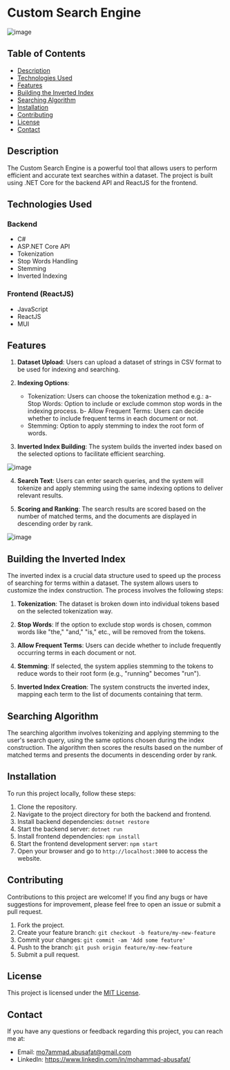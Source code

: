 # Custom Search Engine

![image](https://github.com/Mo7ammadAbuSafat/SearchEngine-FullStack/assets/103439731/6c7c470a-90f4-4e56-83cb-e7ad755e6e38)


## Table of Contents

- [Description](#description)
- [Technologies Used](#technologies-used)
- [Features](#features)
- [Building the Inverted Index](#building-the-inverted-index)
- [Searching Algorithm](#searching-algorithm)
- [Installation](#installation)
- [Contributing](#contributing)
- [License](#license)
- [Contact](#contact)

## Description

The Custom Search Engine is a powerful tool that allows users to perform efficient and accurate text searches within a dataset. The project is built using .NET Core for the backend API and ReactJS for the frontend.


## Technologies Used

### Backend

- C#
- ASP.NET Core API
- Tokenization
- Stop Words Handling
- Stemming
- Inverted Indexing

### Frontend (ReactJS)

- JavaScript
- ReactJS
- MUI

## Features

1. **Dataset Upload**: Users can upload a dataset of strings in CSV format to be used for indexing and searching.

2. **Indexing Options**:
   - Tokenization: Users can choose the tokenization method e.g.:
   a- Stop Words: Option to include or exclude common stop words in the indexing process.
   b- Allow Frequent Terms: Users can decide whether to include frequent terms in each document or not.
   - Stemming: Option to apply stemming to index the root form of words.

3. **Inverted Index Building**: The system builds the inverted index based on the selected options to facilitate efficient searching.

![image](https://github.com/Mo7ammadAbuSafat/SearchEngine-FullStack/assets/103439731/a1c9279f-4a5f-4b12-ac84-ff9785f55c56)



4. **Search Text**: Users can enter search queries, and the system will tokenize and apply stemming using the same indexing options to deliver relevant results.

5. **Scoring and Ranking**: The search results are scored based on the number of matched terms, and the documents are displayed in descending order by rank.

![image](https://github.com/Mo7ammadAbuSafat/SearchEngine-FullStack/assets/103439731/54589867-3543-41fd-8cb6-195bfffdc638)



## Building the Inverted Index

The inverted index is a crucial data structure used to speed up the process of searching for terms within a dataset. The system allows users to customize the index construction. The process involves the following steps:

1. **Tokenization**: The dataset is broken down into individual tokens based on the selected tokenization way.

2. **Stop Words**: If the option to exclude stop words is chosen, common words like "the," "and," "is," etc., will be removed from the tokens.

3. **Allow Frequent Terms**: Users can decide whether to include frequently occurring terms in each document or not.

4. **Stemming**: If selected, the system applies stemming to the tokens to reduce words to their root form (e.g., "running" becomes "run").

5. **Inverted Index Creation**: The system constructs the inverted index, mapping each term to the list of documents containing that term.

## Searching Algorithm

The searching algorithm involves tokenizing and applying stemming to the user's search query, using the same options chosen during the index construction. The algorithm then scores the results based on the number of matched terms and presents the documents in descending order by rank.

## Installation

To run this project locally, follow these steps:

1. Clone the repository.
2. Navigate to the project directory for both the backend and frontend.
3. Install backend dependencies: `dotnet restore`
4. Start the backend server: `dotnet run`
5. Install frontend dependencies: `npm install`
6. Start the frontend development server: `npm start`
7. Open your browser and go to `http://localhost:3000` to access the website.

## Contributing

Contributions to this project are welcome! If you find any bugs or have suggestions for improvement, please feel free to open an issue or submit a pull request.

1. Fork the project.
2. Create your feature branch: `git checkout -b feature/my-new-feature`
3. Commit your changes: `git commit -am 'Add some feature'`
4. Push to the branch: `git push origin feature/my-new-feature`
5. Submit a pull request.

## License

This project is licensed under the [MIT License](LICENSE).


## Contact

If you have any questions or feedback regarding this project, you can reach me at:
- Email: mo7ammad.abusafat@gmail.com
- LinkedIn: https://www.linkedin.com/in/mohammad-abusafat/
